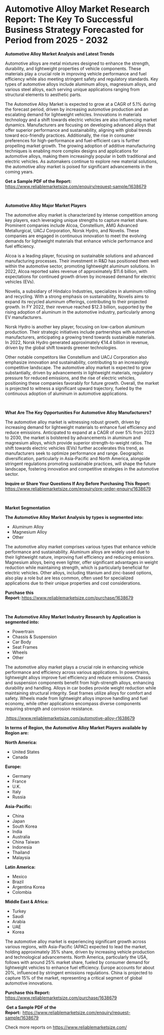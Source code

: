 <p><h1>Automotive Alloy Market Research Report: The Key To Successful Business Strategy Forecasted for Period from 2025 - 2032</h1></p><p><strong>Automotive Alloy Market Analysis and Latest Trends</strong></p>
<p><p>Automotive alloys are metal mixtures designed to enhance the strength, durability, and lightweight properties of vehicle components. These materials play a crucial role in improving vehicle performance and fuel efficiency while also meeting stringent safety and regulatory standards. Key types of automotive alloys include aluminum alloys, magnesium alloys, and various steel alloys, each serving unique applications ranging from structural elements to aesthetic parts.</p><p>The Automotive Alloy Market is expected to grow at a CAGR of 5.1% during the forecast period, driven by increasing automotive production and an escalating demand for lightweight vehicles. Innovations in materials technology and a shift towards electric vehicles are also influencing market dynamics. Manufacturers are focusing on developing advanced alloys that offer superior performance and sustainability, aligning with global trends toward eco-friendly practices. Additionally, the rise in consumer preferences for high-performance and fuel-efficient cars is further propelling market growth. The growing adoption of additive manufacturing techniques is enabling more complex designs and applications for automotive alloys, making them increasingly popular in both traditional and electric vehicles. As automakers continue to explore new material solutions, the automotive alloy market is poised for significant advancements in the coming years.</p></p>
<p><strong>Get a Sample PDF of the Report:&nbsp;</strong> <a href="https://www.reliablemarketsize.com/enquiry/request-sample/1638679?utm_campaign=2744&utm_medium=2&utm_source=Github&utm_content=ia&utm_term=23032025&utm_id=automotive-alloy">https://www.reliablemarketsize.com/enquiry/request-sample/1638679</a></p>
<p>&nbsp;</p>
<p><strong>Automotive Alloy Major Market Players</strong></p>
<p><p>The automotive alloy market is characterized by intense competition among key players, each leveraging unique strengths to capture market share. Prominent companies include Alcoa, Constellium, AMG Advanced Metallurgical, UACJ Corporation, Norsk Hydro, and Novelis. These companies are engaged in continuous innovation to meet the evolving demands for lightweight materials that enhance vehicle performance and fuel efficiency.</p><p>Alcoa is a leading player, focusing on sustainable solutions and advanced manufacturing processes. Their investment in R&D has positioned them well within the automotive sector, promoting lightweight aluminum solutions. In 2022, Alcoa reported sales revenue of approximately $11.6 billion, with expectations for continued growth driven by increased demand for electric vehicles (EVs).</p><p>Novelis, a subsidiary of Hindalco Industries, specializes in aluminum rolling and recycling. With a strong emphasis on sustainability, Novelis aims to expand its recycled aluminum offerings, contributing to their projected growth. In FY 2022, their revenue reached $12.3 billion, supported by the rising adoption of aluminum in the automotive industry, particularly among EV manufacturers.</p><p>Norsk Hydro is another key player, focusing on low-carbon aluminum production. Their strategic initiatives include partnerships with automotive manufacturers, anticipating a growing trend towards sustainable materials. In 2022, Norsk Hydro generated approximately €14.4 billion in revenue, driven by the global shift towards greener technologies.</p><p>Other notable competitors like Constellium and UACJ Corporation also emphasize innovation and sustainability, contributing to an increasingly competitive landscape. The automotive alloy market is expected to grow substantially, driven by advancements in lightweight materials, regulatory pressure for reduced emissions, and the rise of electric vehicles, positioning these companies favorably for future growth. Overall, the market is projected to witness a significant upward trajectory, fueled by the continuous adoption of aluminum in automotive applications.</p></p>
<p>&nbsp;</p>
<p><strong>What Are The Key Opportunities For Automotive Alloy Manufacturers?</strong></p>
<p><p>The automotive alloy market is witnessing robust growth, driven by increasing demand for lightweight materials to enhance fuel efficiency and reduce emissions. Anticipated to expand at a CAGR of over 5% from 2023 to 2030, the market is bolstered by advancements in aluminum and magnesium alloys, which provide superior strength-to-weight ratios. The shift towards electric vehicles (EVs) further accelerates this trend, as manufacturers seek to optimize performance and range. Geographic diversification, particularly in Asia-Pacific and North America, alongside stringent regulations promoting sustainable practices, will shape the future landscape, fostering innovation and competitive strategies in the automotive sector.</p></p>
<p><strong>Inquire or Share Your Questions If Any Before Purchasing This Report:</strong> <a href="https://www.reliablemarketsize.com/enquiry/pre-order-enquiry/1638679?utm_campaign=2744&utm_medium=2&utm_source=Github&utm_content=ia&utm_term=23032025&utm_id=automotive-alloy">https://www.reliablemarketsize.com/enquiry/pre-order-enquiry/1638679</a></p>
<p>&nbsp;</p>
<p><strong>Market Segmentation</strong></p>
<p><strong>The Automotive Alloy Market Analysis by types is segmented into:</strong></p>
<p><ul><li>Aluminum Alloy</li><li>Magnesium Alloy</li><li>Other</li></ul></p>
<p><p>The automotive alloy market comprises various types that enhance vehicle performance and sustainability. Aluminum alloys are widely used due to their lightweight nature, improving fuel efficiency and reducing emissions. Magnesium alloys, being even lighter, offer significant advantages in weight reduction while maintaining strength, which is particularly beneficial for electric vehicles. Other alloys, including titanium and zinc-based options, also play a role but are less common, often used for specialized applications due to their unique properties and cost considerations.</p></p>
<p><strong>Purchase this Report:&nbsp;</strong><a href="https://www.reliablemarketsize.com/purchase/1638679?utm_campaign=2744&utm_medium=2&utm_source=Github&utm_content=ia&utm_term=23032025&utm_id=automotive-alloy">https://www.reliablemarketsize.com/purchase/1638679</a></p>
<p>&nbsp;</p>
<p><strong>The Automotive Alloy Market Industry Research by Application is segmented into:</strong></p>
<p><ul><li>Powertrain</li><li>Chassis & Suspension</li><li>Car Body</li><li>Seat Frames</li><li>Wheels</li><li>Other</li></ul></p>
<p><p>The automotive alloy market plays a crucial role in enhancing vehicle performance and efficiency across various applications. In powertrains, lightweight alloys improve fuel efficiency and reduce emissions. Chassis and suspension components benefit from high-strength alloys, enhancing durability and handling. Alloys in car bodies provide weight reduction while maintaining structural integrity. Seat frames utilize alloys for comfort and safety. Wheels made from lightweight alloys improve handling and fuel economy, while other applications encompass diverse components requiring strength and corrosion resistance.</p></p>
<p><a href="https://www.reliablemarketsize.com/automotive-alloy-r1638679?utm_campaign=2744&utm_medium=2&utm_source=Github&utm_content=ia&utm_term=23032025&utm_id=automotive-alloy">&nbsp;https://www.reliablemarketsize.com/automotive-alloy-r1638679</a></p>
<p><strong>In terms of Region, the Automotive Alloy Market Players available by Region are:</strong></p>
<p>
    <p> <strong> North America: </strong>
        <ul>
            <li>United States</li>
            <li>Canada</li>
        </ul>
        </p> 
    <p> <strong> Europe: </strong>
        <ul>
            <li>Germany</li>
            <li>France</li>
            <li>U.K.</li>
            <li>Italy</li>
            <li>Russia</li>
        </ul>
        </p> 
    <p> <strong> Asia-Pacific: </strong>
        <ul>
            <li>China</li>
            <li>Japan</li>
            <li>South Korea</li>
            <li>India</li>
            <li>Australia</li>
            <li>China Taiwan</li>
            <li>Indonesia</li>
            <li>Thailand</li>
            <li>Malaysia</li>
        </ul>
        </p> 
    <p> <strong> Latin America: </strong>
        <ul>
            <li>Mexico</li>
            <li>Brazil</li>
            <li>Argentina Korea</li>
            <li>Colombia</li>
        </ul>
        </p> 
    <p> <strong> Middle East & Africa: </strong>
        <ul>
            <li>Turkey</li>
            <li>Saudi</li>
            <li>Arabia</li>
            <li>UAE</li>
            <li>Korea</li>
        </ul>
    </p>
    </p>
<p><p>The automotive alloy market is experiencing significant growth across various regions, with Asia-Pacific (APAC) expected to lead the market, holding approximately 35% share, driven by increasing vehicle production and technological advancements. North America, particularly the USA, follows with around 25% market share, fueled by consumer demand for lightweight vehicles to enhance fuel efficiency. Europe accounts for about 20%, influenced by stringent emissions regulations. China is projected to capture 15% of the market, representing a critical segment of global automotive innovations.</p></p>
<p><strong>Purchase this Report: </strong><a href="https://www.reliablemarketsize.com/purchase/1638679?utm_campaign=2744&utm_medium=2&utm_source=Github&utm_content=ia&utm_term=23032025&utm_id=automotive-alloy">https://www.reliablemarketsize.com/purchase/1638679</a></p>
<p>&nbsp;<strong>Get a Sample PDF of the Report:&nbsp;&nbsp;</strong><a href="https://www.reliablemarketsize.com/enquiry/request-sample/1638679?utm_campaign=2744&utm_medium=2&utm_source=Github&utm_content=ia&utm_term=23032025&utm_id=automotive-alloy">https://www.reliablemarketsize.com/enquiry/request-sample/1638679</a></p>
<p><strong></strong></p>
<p>Check more reports on <a href="https://www.reliablemarketsize.com/?utm_campaign=2744&utm_medium=2&utm_source=Github&utm_content=ia&utm_term=23032025&utm_id=automotive-alloy">https://www.reliablemarketsize.com/</a></p>